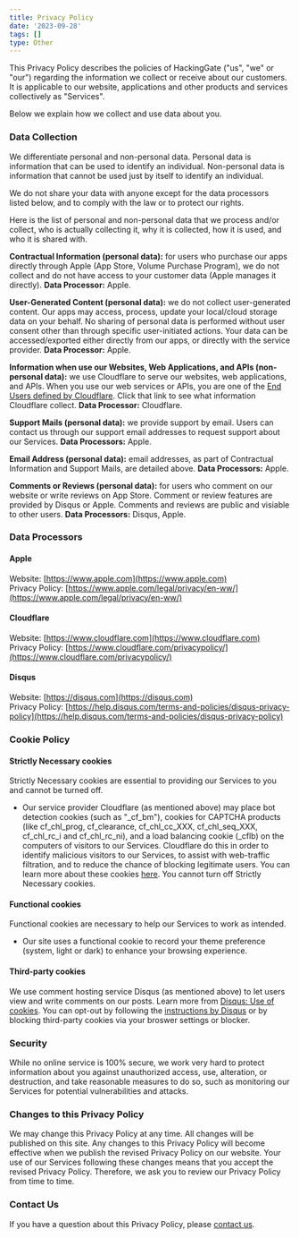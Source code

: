 ```yaml
---
title: Privacy Policy
date: '2023-09-28'
tags: []
type: Other
---
```


This Privacy Policy describes the policies of HackingGate ("us", "we" or "our") regarding the information we collect or receive about our customers. It is applicable to our website, applications and other products and services collectively as "Services".

Below we explain how we collect and use data about you.

### Data Collection

We differentiate personal and non-personal data. Personal data is information that can be used to identify an individual. Non-personal data is information that cannot be used just by itself to identify an individual.

We do not share your data with anyone except for the data processors listed below, and to comply with the law or to protect our rights.

Here is the list of personal and non-personal data that we process and/or collect, who is actually collecting it, why it is collected, how it is used, and who it is shared with.

**Contractual Information (personal data):** for users who purchase our apps directly through Apple (App Store, Volume Purchase Program), we do not collect and do not have access to your customer data (Apple manages it directly). **Data Processor:** Apple.

**User-Generated Content (personal data):** we do not collect user-generated content. Our apps may access, process, update your local/cloud storage data on your behalf. No sharing of personal data is performed without user consent other than through specific user-initiated actions. Your data can be accessed/exported either directly from our apps, or directly with the service provider. **Data Processor:** Apple.

**Information when use our Websites, Web Applications, and APIs (non-personal data):** we use Cloudflare to serve our websites, web applications, and APIs. When you use our web services or APIs, you are one of the [End Users defined by Cloudflare](https://www.cloudflare.com/privacypolicy/). Click that link to see what information Cloudflare collect. **Data Processor:** Cloudflare.

**Support Mails (personal data):** we provide support by email. Users can contact us through our support email addresses to request support about our Services. **Data Processors:** Apple.

**Email Address (personal data):** email addresses, as part of Contractual Information and Support Mails, are detailed above. **Data Processors:** Apple.

**Comments or Reviews (personal data):** for users who comment on our website or write reviews on App Store. Comment or review features are provided by Disqus or Apple. Comments and reviews are public and visiable to other users. **Data Processors:** Disqus, Apple.

### Data Processors

#### Apple

Website: [https://www.apple.com](https://www.apple.com)  
Privacy Policy: [https://www.apple.com/legal/privacy/en-ww/](https://www.apple.com/legal/privacy/en-ww/)

#### Cloudflare

Website: [https://www.cloudflare.com](https://www.cloudflare.com)  
Privacy Policy: [https://www.cloudflare.com/privacypolicy/](https://www.cloudflare.com/privacypolicy/)

#### Disqus

Website: [https://disqus.com](https://disqus.com)  
Privacy Policy: [https://help.disqus.com/terms-and-policies/disqus-privacy-policy](https://help.disqus.com/terms-and-policies/disqus-privacy-policy)

### Cookie Policy

#### Strictly Necessary cookies

Strictly Necessary cookies are essential to providing our Services to you and cannot be turned off.
- Our service provider Cloudflare (as mentioned above) may place bot detection cookies (such as "_cf_bm"), cookies for CAPTCHA products (like cf_chl_prog, cf_clearance, cf_chl_cc_XXX, cf_chl_seq_XXX, cf_chl_rc_i and cf_chl_rc_ni), and a load balancing cookie (_cflb) on the computers of visitors to our Services. Cloudflare do this in order to identify malicious visitors to our Services, to assist with web-traffic filtration, and to reduce the chance of blocking legitimate users. You can learn more about these cookies [here](https://developers.cloudflare.com/fundamentals/reference/policies-compliances/cloudflare-cookies/). You cannot turn off Strictly Necessary cookies.

#### Functional cookies

Functional cookies are necessary to help our Services to work as intended.
- Our site uses a functional cookie to record your theme preference (system, light or dark) to enhance your browsing experience.

#### Third-party cookies

We use comment hosting service Disqus (as mentioned above) to let users view and write comments on our posts. Learn more from [Disqus: Use of cookies](https://help.disqus.com/user-profile/use-of-cookies). You can opt-out by following the [instructions by Disqus](https://disqus.com/data-sharing-settings/) or by blocking third-party cookies via your broswer settings or blocker.

### Security

While no online service is 100% secure, we work very hard to protect information about you against unauthorized access, use, alteration, or destruction, and take reasonable measures to do so, such as monitoring our Services for potential vulnerabilities and attacks.

### Changes to this Privacy Policy

We may change this Privacy Policy at any time. All changes will be published on this site. Any changes to this Privacy Policy will become effective when we publish the revised Privacy Policy on our website. Your use of our Services following these changes means that you accept the revised Privacy Policy. Therefore, we ask you to review our Privacy Policy from time to time.

### Contact Us

If you have a question about this Privacy Policy, please [contact us](mailto:i@hackinggate.com).
